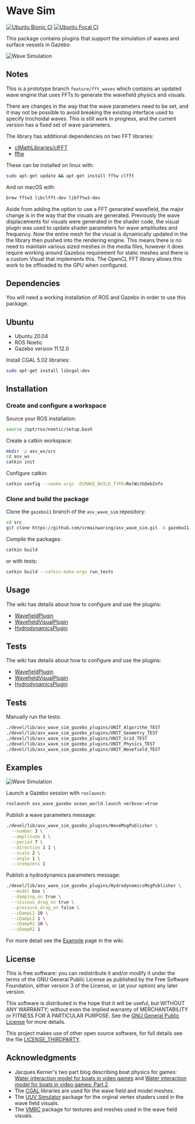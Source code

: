# Wave Sim

[![Ubuntu Bionic CI](https://github.com/srmainwaring/asv_wave_sim/actions/workflows/ubuntu-bionic-ci.yml/badge.svg)](https://github.com/srmainwaring/asv_wave_sim/actions/workflows/ubuntu-bionic-ci.yml)
[![Ubuntu Focal CI](https://github.com/srmainwaring/asv_wave_sim/actions/workflows/ubuntu-focal-ci.yml/badge.svg)](https://github.com/srmainwaring/asv_wave_sim/actions/workflows/ubuntu-focal-ci.yml)

This package contains plugins that support the simulation of waves and surface vessels in Gazebo.  

![Wave Simulation](https://github.com/srmainwaring/asv_wave_sim/wiki/images/ocean_waves_rs750_fft.jpg)

## Notes

This is a prototype branch `feature/fft_waves` which contains an updated wave engine
that uses FFTs to generate the wavefield physics and visuals.

There are changes in the way that the wave parameters need to be set, and it may
not be possible to avoid breaking the existing interface used to specify trochoidal waves.
This is still work in progress, and the current version has a fixed set of wave parameters.

The library has additional dependencies on two FFT libraries:

- [clMathLibraries/clFFT](https://github.com/clMathLibraries/clFFT)
- [fftw](http://www.fftw.org/)

These can be installed on linux with:

```bash
sudo apt-get update && apt-get install fftw clfft
```

And on macOS with:

```bash
brew fftw3 libclfft-dev libfftw3-dev
```

Aside from adding the option to use a FFT generated wavefield, the major change is
in the way that the visuals are generated. Previously the wave displacements for visuals
were generated in the shader code, the visual plugin was used to update shader parameters for wave amplitudes and frequency. Now the entire mesh for the visual is dynamically
updated in the the library then pushed into the rendering engine. This means there is no
need to maintain various sized meshes in the media files, however it does require working
around Gazebos requirement for static meshes and there is a custom Visual that implements
this. The OpenCL FFT library allows this work to be offloaded to the GPU when configured.

## Dependencies

You will need a working installation of ROS and Gazebo in order to use this package.


## Ubuntu

- Ubuntu 20.04
- ROS Noetic
- Gazebo version 11.12.0

Install CGAL 5.02 libraries:

```bash
sudo apt-get install libcgal-dev
```

## Installation

### Create and configure a workspace

Source your ROS installation:

```bash
source /opt/ros/noetic/setup.bash
```

Create a catkin workspace:

```bash
mkdir -p asv_ws/src
cd asv_ws
catkin init
```

Configure catkin:

```bash
catkin config --cmake-args -DCMAKE_BUILD_TYPE=RelWithDebInfo
```

### Clone and build the package

Clone the `gazebo11` branch of the `asv_wave_sim` repository:

```bash
cd src
git clone https://github.com/srmainwaring/asv_wave_sim.git -b gazebo11
```

Compile the packages:

```bash
catkin build
```

or with tests:

```bash
catkin build --catkin-make-args run_tests
```

## Usage

The wiki has details about how to configure and use the plugins:

- [WavefieldPlugin](https://github.com/srmainwaring/asv_wave_sim/wiki/WavefieldPlugin)
- [WavefieldVisualPlugin](https://github.com/srmainwaring/asv_wave_sim/wiki/WavefieldVisualPlugin)
- [HydrodynamicsPlugin](https://github.com/srmainwaring/asv_wave_sim/wiki/HydrodynamicsPlugin)

## Tests

The wiki has details about how to configure and use the plugins:

- [WavefieldPlugin](https://github.com/srmainwaring/asv_wave_sim/wiki/WavefieldPlugin)
- [WavefieldVisualPlugin](https://github.com/srmainwaring/asv_wave_sim/wiki/WavefieldVisualPlugin)
- [HydrodynamicsPlugin](https://github.com/srmainwaring/asv_wave_sim/wiki/HydrodynamicsPlugin)

## Tests

Manually run the tests:

```bash
./devel/lib/asv_wave_sim_gazebo_plugins/UNIT_Algorithm_TEST
./devel/lib/asv_wave_sim_gazebo_plugins/UNIT_Geometry_TEST
./devel/lib/asv_wave_sim_gazebo_plugins/UNIT_Grid_TEST
./devel/lib/asv_wave_sim_gazebo_plugins/UNIT_Physics_TEST
./devel/lib/asv_wave_sim_gazebo_plugins/UNIT_Wavefield_TEST
```

## Examples

![Wave Simulation](https://github.com/srmainwaring/asv_wave_sim/wiki/images/ocean_waves_box_example.gif)

Launch a Gazebo session with `roslaunch`:

```bash
roslaunch asv_wave_gazebo ocean_world.launch verbose:=true
```

Publish a wave parameters message:

```bash
./devel/lib/asv_wave_sim_gazebo_plugins/WaveMsgPublisher \
  --number 3 \
  --amplitude 1 \
  --period 7 \
  --direction 1 1 \
  --scale 2 \
  --angle 1 \
  --steepness 1
```

Publish a hydrodynamics parameters message:

```bash
./devel/lib/asv_wave_sim_gazebo_plugins/HydrodynamicsMsgPublisher \
  --model box \
  --damping_on true \
  --viscous_drag_on true \
  --pressure_drag_on false \
  --cDampL1 10 \
  --cDampL2 1 \
  --cDampR1 10 \
  --cDampR2 1
```

For more detail see the [Example](https://github.com/srmainwaring/asv_wave_sim/wiki/Example) page in the wiki.

## License

This is free software: you can redistribute it and/or modify
it under the terms of the GNU General Public License as published by
the Free Software Foundation, either version 3 of the License, or
(at your option) any later version.

This software is distributed in the hope that it will be useful,
but WITHOUT ANY WARRANTY; without even the implied warranty of
MERCHANTABILITY or FITNESS FOR A PARTICULAR PURPOSE.  See the
[GNU General Public License](LICENSE) for more details.

This project makes use of other open source software, for full details see the
file [LICENSE_THIRDPARTY](LICENSE_THIRDPARTY).

## Acknowledgments

- Jacques Kerner's two part blog describing boat physics for games: [Water interaction model for boats in video games](https://www.gamasutra.com/view/news/237528/Water_interaction_model_for_boats_in_video_games.php) and [Water interaction model for boats in video games: Part 2](https://www.gamasutra.com/view/news/263237/Water_interaction_model_for_boats_in_video_games_Part_2.php).
- The [CGAL](https://doc.cgal.org) libraries are used for the wave field and model meshes.
- The [UUV Simulator](https://github.com/uuvsimulator/uuv_simulator) package for the orginal vertex shaders used in the wave field visuals.
- The [VMRC](https://bitbucket.org/osrf/vmrc) package for textures and meshes used
in the wave field visuals.
